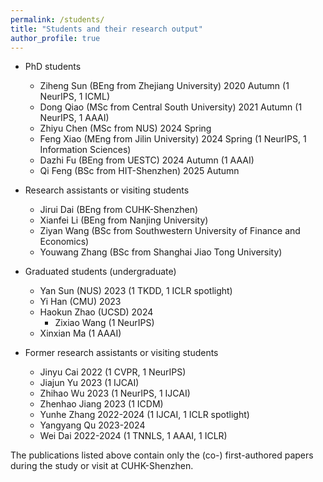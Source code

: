 ```yaml
---
permalink: /students/
title: "Students and their research output"
author_profile: true
---
```



- PhD students
	- Ziheng Sun (BEng from Zhejiang University) 2020 Autumn (1 NeurIPS, 1 ICML)
	- Dong Qiao (MSc from Central South University) 2021 Autumn (1 NeurIPS, 1 AAAI)
	- Zhiyu Chen (MSc from NUS) 2024 Spring
	- Feng Xiao (MEng from Jilin University) 2024 Spring (1 NeurIPS, 1 Information Sciences)
	- Dazhi Fu (BEng from UESTC) 2024 Autumn (1 AAAI)
	- Qi Feng (BSc from HIT-Shenzhen) 2025 Autumn

- Research assistants or visiting students 
	- Jirui Dai (BEng from CUHK-Shenzhen)
	- Xianfei Li (BEng from Nanjing University)
	- Ziyan Wang (BSc from Southwestern University of Finance and Economics)
	- Youwang Zhang (BSc from Shanghai Jiao Tong University)

- Graduated students (undergraduate)
	- Yan Sun (NUS) 2023 (1 TKDD, 1 ICLR spotlight)
	- Yi Han (CMU) 2023
	- Haokun Zhao (UCSD) 2024
        - Zixiao Wang (1 NeurIPS)
	- Xinxian Ma (1 AAAI)
   
- Former research assistants or visiting students
	- Jinyu Cai 2022 (1 CVPR, 1 NeurIPS)
	- Jiajun Yu 2023 (1 IJCAI) 
	- Zhihao Wu 2023 (1 NeurIPS, 1 IJCAI)
	- Zhenhao Jiang 2023 (1 ICDM)
	- Yunhe Zhang 2022-2024 (1 IJCAI, 1 ICLR spotlight)
	- Yangyang Qu 2023-2024 
	- Wei Dai 2022-2024 (1 TNNLS, 1 AAAI, 1 ICLR)

   
 The publications listed above contain only the (co-) first-authored papers during the study or visit at CUHK-Shenzhen.
